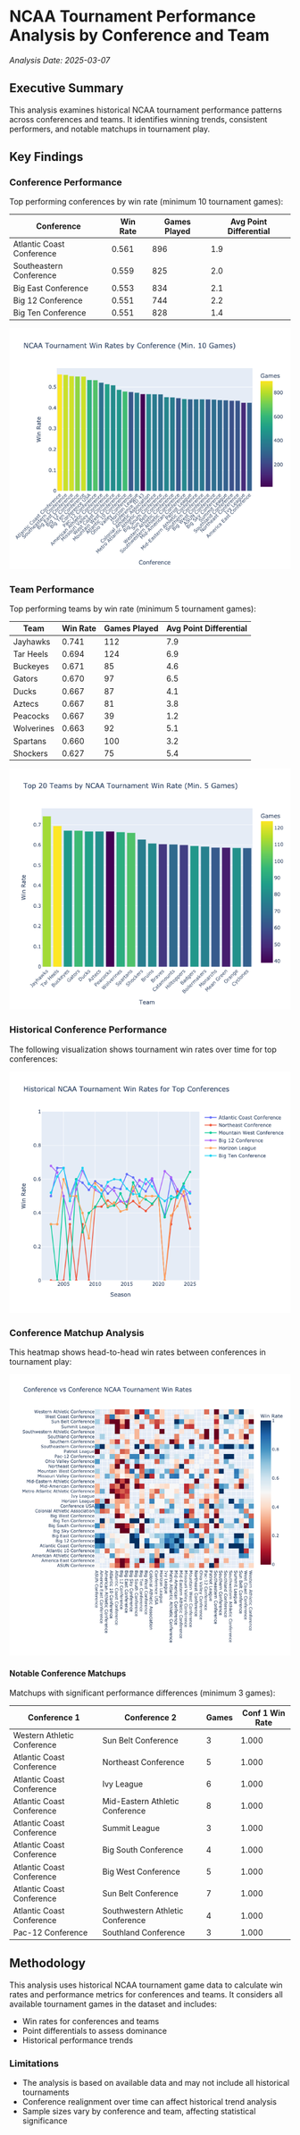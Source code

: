 # NCAA Tournament Performance Analysis by Conference and Team

*Analysis Date: 2025-03-07*

## Executive Summary

This analysis examines historical NCAA tournament performance patterns across conferences and teams. It identifies winning trends, consistent performers, and notable matchups in tournament play.

## Key Findings

### Conference Performance

Top performing conferences by win rate (minimum 10 tournament games):

| Conference | Win Rate | Games Played | Avg Point Differential |
|------------|----------|-------------|----------------------|
| Atlantic Coast Conference | 0.561 | 896 | 1.9 |
| Southeastern Conference | 0.559 | 825 | 2.0 |
| Big East Conference | 0.553 | 834 | 2.1 |
| Big 12 Conference | 0.551 | 744 | 2.2 |
| Big Ten Conference | 0.551 | 828 | 1.4 |

![Conference Win Rates](../figures/conference_win_rates.png)

### Team Performance

Top performing teams by win rate (minimum 5 tournament games):

| Team | Win Rate | Games Played | Avg Point Differential |
|------|----------|-------------|----------------------|
| Jayhawks | 0.741 | 112 | 7.9 |
| Tar Heels | 0.694 | 124 | 6.9 |
| Buckeyes | 0.671 | 85 | 4.6 |
| Gators | 0.670 | 97 | 6.5 |
| Ducks | 0.667 | 87 | 4.1 |
| Aztecs | 0.667 | 81 | 3.8 |
| Peacocks | 0.667 | 39 | 1.2 |
| Wolverines | 0.663 | 92 | 5.1 |
| Spartans | 0.660 | 100 | 3.2 |
| Shockers | 0.627 | 75 | 5.4 |

![Top Teams Win Rates](../figures/top_teams_win_rates.png)

### Historical Conference Performance

The following visualization shows tournament win rates over time for top conferences:

![Historical Conference Trends](../figures/conference_historical_trends.png)

### Conference Matchup Analysis

This heatmap shows head-to-head win rates between conferences in tournament play:

![Conference Matchup Heatmap](../figures/conference_matchup_heatmap.png)

#### Notable Conference Matchups

Matchups with significant performance differences (minimum 3 games):

| Conference 1 | Conference 2 | Games | Conf 1 Win Rate |
|--------------|--------------|-------|----------------|
| Western Athletic Conference | Sun Belt Conference | 3 | 1.000 |
| Atlantic Coast Conference | Northeast Conference | 5 | 1.000 |
| Atlantic Coast Conference | Ivy League | 6 | 1.000 |
| Atlantic Coast Conference | Mid-Eastern Athletic Conference | 8 | 1.000 |
| Atlantic Coast Conference | Summit League | 3 | 1.000 |
| Atlantic Coast Conference | Big South Conference | 4 | 1.000 |
| Atlantic Coast Conference | Big West Conference | 5 | 1.000 |
| Atlantic Coast Conference | Sun Belt Conference | 7 | 1.000 |
| Atlantic Coast Conference | Southwestern Athletic Conference | 4 | 1.000 |
| Pac-12 Conference | Southland Conference | 3 | 1.000 |

## Methodology

This analysis uses historical NCAA tournament game data to calculate win rates and performance metrics for conferences and teams. It considers all available tournament games in the dataset and includes:

- Win rates for conferences and teams
- Point differentials to assess dominance
- Historical performance trends

### Limitations

- The analysis is based on available data and may not include all historical tournaments
- Conference realignment over time can affect historical trend analysis
- Sample sizes vary by conference and team, affecting statistical significance
